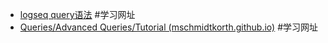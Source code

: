 - [logseq query语法](https://qwxlea.github.io/#/page/datalog%2Fintro%20to%20datalog)  #学习网址
- [Queries/Advanced Queries/Tutorial (mschmidtkorth.github.io)](https://mschmidtkorth.github.io/logseq-msk-docs/#/page/queries%2Fadvanced%20queries%2Ftutorial)  #学习网址